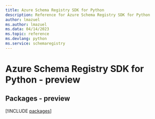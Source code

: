 ```yaml
---
title: Azure Schema Registry SDK for Python
description: Reference for Azure Schema Registry SDK for Python
author: lmazuel
ms.author: lmazuel
ms.data: 04/14/2023
ms.topic: reference
ms.devlang: python
ms.service: schemaregistry
---
```

# Azure Schema Registry SDK for Python - preview
## Packages - preview
[!INCLUDE [packages](schema-registry-index.md)]